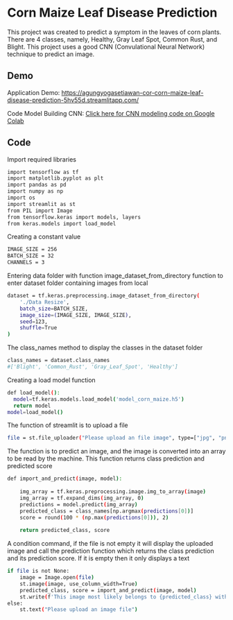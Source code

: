 
# Corn Maize Leaf Disease Prediction

This project was created to predict a symptom in the leaves of corn plants. There are 4 classes, namely, Healthy, Gray Leaf Spot, Common Rust, and Blight. This project uses a good CNN (Convulational Neural Network) technique to predict an image.




## Demo


Application Demo: https://agungyogasetiawan-cor-corn-maize-leaf-disease-prediction-5hv55d.streamlitapp.com/

Code Model Building CNN: [Click here for CNN modeling code on Google Colab](https://colab.research.google.com/drive/16vroV5lLsZIMYTduFHiYOXs9uKrw7zGc)
## Code

Import required libraries

```bash
import tensorflow as tf
import matplotlib.pyplot as plt
import pandas as pd
import numpy as np
import os
import streamlit as st
from PIL import Image
from tensorflow.keras import models, layers
from keras.models import load_model
```

Creating a constant value

```bash
IMAGE_SIZE = 256
BATCH_SIZE = 32
CHANNELS = 3
```

Entering data folder with function image_dataset_from_directory function to enter dataset folder containing images from local
```bash
dataset = tf.keras.preprocessing.image_dataset_from_directory(
    './Data Resize',
    batch_size=BATCH_SIZE,
    image_size=(IMAGE_SIZE, IMAGE_SIZE),
    seed=123,
    shuffle=True
)
```

The class_names method to display the classes in the dataset folder

```bash
class_names = dataset.class_names
#['Blight', 'Common_Rust', 'Gray_Leaf_Spot', 'Healthy']
```

Creating a load model function
```bash
def load_model():
  model=tf.keras.models.load_model('model_corn_maize.h5')
  return model
model=load_model()
```

The function of streamlit is to upload a file
```bash
file = st.file_uploader("Please upload an file image", type=["jpg", "png", "jpeg"])
```

The function is to predict an image, and the image is converted into an array to be read by the machine. This function returns class prediction and predicted score
```bash
def import_and_predict(image, model):
    
    img_array = tf.keras.preprocessing.image.img_to_array(image)
    img_array = tf.expand_dims(img_array, 0)
    predictions = model.predict(img_array)
    predicted_class = class_names[np.argmax(predictions[0])]
    score = round(100 * (np.max(predictions[0])), 2)
          
    return predicted_class, score
```

A condition command, if the file is not empty it will display the uploaded image and call the prediction function which returns the class prediction and its prediction score. If it is empty then it only displays a text
```bash
if file is not None:
    image = Image.open(file)
    st.image(image, use_column_width=True)
    predicted_class, score = import_and_predict(image, model)
    st.write(f'This image most likely belongs to {predicted_class} with a {score} % confidence.')
else:
    st.text("Please upload an image file")
```
    
